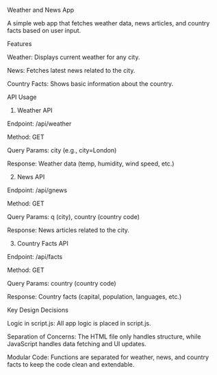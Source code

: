 Weather and News App

A simple web app that fetches weather data, news articles, and country facts based on user input.

Features

Weather: Displays current weather for any city.

News: Fetches latest news related to the city.

Country Facts: Shows basic information about the country.

API Usage
1. Weather API
   
Endpoint: /api/weather

Method: GET

Query Params: city (e.g., city=London)

Response: Weather data (temp, humidity, wind speed, etc.)

2. News API
   
Endpoint: /api/gnews

Method: GET

Query Params: q (city), country (country code)

Response: News articles related to the city.

3. Country Facts API
   
Endpoint: /api/facts

Method: GET

Query Params: country (country code)

Response: Country facts (capital, population, languages, etc.)

Key Design Decisions

Logic in script.js: All app logic is placed in script.js.

Separation of Concerns: The HTML file only handles structure, while JavaScript handles data fetching and UI updates.

Modular Code: Functions are separated for weather, news, and country facts to keep the code clean and extendable.
